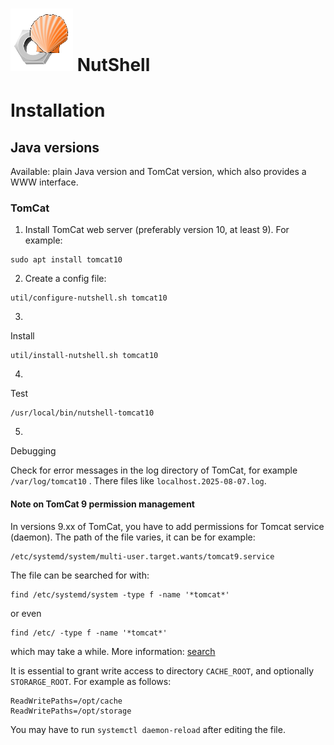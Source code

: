 # ![NutShell cover](./img/nutshell-logo-small.png) NutShell

# Installation

## Java versions

Available: plain Java version and TomCat version, which also provides a WWW interface.

### TomCat

1. Install TomCat web server (preferably version 10, at least 9). For example:
```
sudo apt install tomcat10
```

2. Create a config file:
```
util/configure-nutshell.sh tomcat10
```


3. 
Install 

```
util/install-nutshell.sh tomcat10
```

4. 
Test 

```
/usr/local/bin/nutshell-tomcat10
```

5.
Debugging

Check for error messages in the log directory of TomCat, for example ``/var/log/tomcat10`` .
There files like ``localhost.2025-08-07.log``.



#### Note on TomCat 9 permission management


In versions 9.xx of TomCat, you have to add permissions for Tomcat service
(daemon). The path of the file varies, it can be for example:

```
/etc/systemd/system/multi-user.target.wants/tomcat9.service
```

The file can be searched for with:
```
find /etc/systemd/system -type f -name '*tomcat*'
```
or even
```
find /etc/ -type f -name '*tomcat*'
```
which may take a while. More information: [search](https://www.google.com/search?q=how+to+grant+tomcat+write+access)

It is essential to grant write access to directory `CACHE_ROOT`, and optionally `STORARGE_ROOT`. For example as follows:
```
ReadWritePaths=/opt/cache
ReadWritePaths=/opt/storage
```

You may have to run `systemctl daemon-reload` after editing the file.


